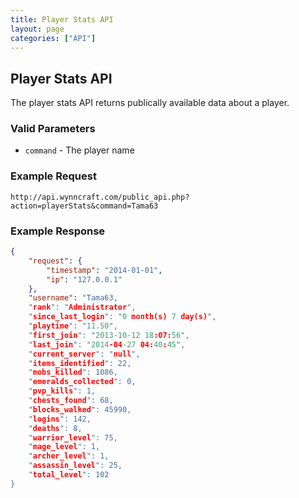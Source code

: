 ```yaml
---
title: Player Stats API
layout: page
categories: ["API"]
---
```


## Player Stats API
The player stats API returns publically available data about a player.

### Valid Parameters
* `command` - The player name

### Example Request
`http://api.wynncraft.com/public_api.php?action=playerStats&command=Tama63`

### Example Response
```json
{
    "request": {
        "timestamp": "2014-01-01",
        "ip": "127.0.0.1"
    },
    "username": "Tama63,
    "rank": "Administrator",
    "since_last_login": "0 month(s) 7 day(s)",
    "playtime": "11.50",
    "first_join": "2013-10-12 18:07:56",
    "last_join": "2014-04-27 04:40:45",
    "current_server": "null",
    "items_identified": 22,
    "mobs_killed": 1086,
    "emeralds_collected": 0,
    "pvp_kills": 1,
    "chests_found": 68,
    "blocks_walked": 45990,
    "logins": 142,
    "deaths": 8,
    "warrior_level": 75,
    "mage_level": 1,
    "archer_level": 1,
    "assassin_level": 25,
    "total_level": 102
}
```
